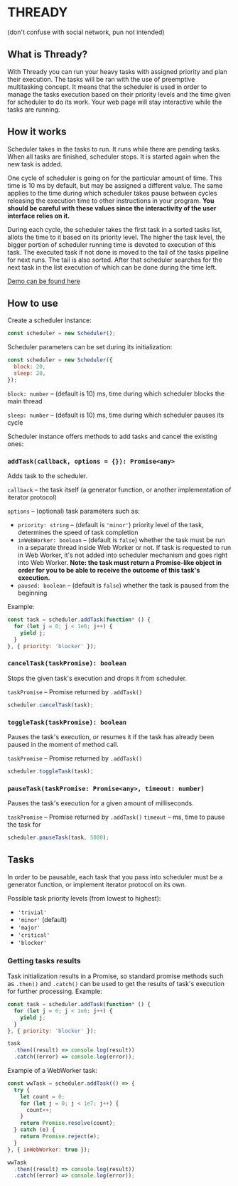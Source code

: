 # THREADY
(don't confuse with social network, pun not intended)

## What is Thready?
With Thready you can run your heavy tasks with assigned priority and plan their execution. The tasks will be ran with the use of preemptive multitasking concept. It means that the scheduler is used in order to manage the tasks execution based on their priority levels and the time given for scheduler to do its work. Your web page will stay interactive while the tasks are running.

## How it works
Scheduler takes in the tasks to run. It runs while there are pending tasks. When all tasks are finished, scheduler stops. It is started again when the new task is added.

One cycle of scheduler is going on for the particular amount of time. This time is 10 ms by default, but may be assigned a different value. The same applies to the time during which scheduler takes pause between cycles releasing the execution time to other instructions in your program. **You should be careful with these values since the interactivity of the user interface relies on it.**

During each cycle, the scheduler takes the first task in a sorted tasks list, allots the time to it based on its priority level. The higher the task level, the bigger portion of scheduler running time is devoted to execution of this task. The executed task if not done is moved to the tail of the tasks pipeline for next runs. The tail is also sorted. After that scheduler searches for the next task in the list execution of which can be done during the time left.

[Demo can be found here](./demo)

## How to use
Create a scheduler instance:
```js
const scheduler = new Scheduler();
```

Scheduler parameters can be set during its initialization:
```js
const scheduler = new Scheduler({
  block: 20,
  sleep: 20,
});
```
`block: number` – (default is 10) ms, time during which scheduler blocks the main thread

`sleep: number` – (default is 10) ms, time during which scheduler pauses its cycle

Scheduler instance offers methods to add tasks and cancel the existing ones:

### `addTask(callback, options = {}): Promise<any>`
Adds task to the scheduler.

`callback` – the task itself (a generator function, or another implementation of iterator protocol)

`options` – (optional) task parameters such as:
- `priority: string` – (default is `'minor'`) priority level of the task, determines the speed of task completion
- `inWebWorker: boolean` – (default is `false`) whether the task must be run in a separate thread inside Web Worker or not. If task is requested to run in Web Worker, it's not added into scheduler mechanism and goes right into Web Worker. **Note: the task must return a Promise-like object in order for you to be able to receive the outcome of this task's execution.**
- `paused: boolean` – (default is `false`) whether the task is paused from the beginning

Example:
```js
const task = scheduler.addTask(function* () {
  for (let j = 0; j < 1e6; j++) {
    yield j;
  }
}, { priority: 'blocker' });
```

### `cancelTask(taskPromise): boolean`
Stops the given task's execution and drops it from scheduler.

`taskPromise` – Promise returned by `.addTask()`

```js
scheduler.cancelTask(task);
```

### `toggleTask(taskPromise): boolean`
Pauses the task's execution, or resumes it if the task has already been paused in the moment of method call.

`taskPromise` – Promise returned by `.addTask()`

```js
scheduler.toggleTask(task);
```

### `pauseTask(taskPromise: Promise<any>, timeout: number)`
Pauses the task's execution for a given amount of milliseconds.

`taskPromise` – Promise returned by `.addTask()`
`timeout` – ms, time to pause the task for

```js
scheduler.pauseTask(task, 5000);
```

## Tasks
In order to be pausable, each task that you pass into scheduler must be a generator function, or implement iterator protocol on its own.

Possible task priority levels (from lowest to highest):
- `'trivial'`
- `'minor'` (default)
- `'major'`
- `'critical'`
- `'blocker'`

### Getting tasks results

Task initialization results in a Promise, so standard promise methods such as `.then()` and `.catch()` can be used to get the results of task's execution for further processing. Example:
```js
const task = scheduler.addTask(function* () {
  for (let j = 0; j < 1e6; j++) {
    yield j;
  }
}, { priority: 'blocker' });

task
  .then((result) => console.log(result))
  .catch((error) => console.log(error));
```

Example of a WebWorker task:
```js
const wwTask = scheduler.addTask(() => {
  try {
    let count = 0;
    for (let j = 0; j < 1e7; j++) {
      count++;
    }
    return Promise.resolve(count);
  } catch (e) {
    return Promise.reject(e);
  }
}, { inWebWorker: true });

wwTask
  .then((result) => console.log(result))
  .catch((error) => console.log(error));
```
